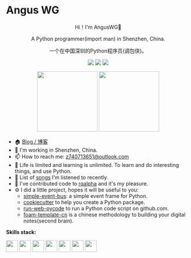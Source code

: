 # Angus WG

<div align="center">
  <p>Hi！I'm AngusWG👋</p>
  <p>A Python programmer(import man) in Shenzhen, China.</p>
  <p>一个在中国深圳的Python程序员(调包侠)。</p>
  <p>
    <img src="https://img.shields.io/github/followers/anguswg" />
    <img src="https://img.shields.io/github/stars/anguswg">
    <img src="https://visitor-badge.laobi.icu/badge?page_id=anguswg.anguswg.README.md" />
  </p>
  <p>
    <img
      src="https://github-readme-stats.vercel.app/api?username=anguswg&count_private=true&theme=dark&show_icons=true"
      height="165"
    />
    <!-- <img
      src="https://github-readme-stats.vercel.app/api/top-langs/?username=anguswg&theme=dark&show_icons=true"
      height="165"
    /> -->
    <img
      src="https://github-readme-stats-nzp4ivrq9-florianbussmann.vercel.app/api/wakatime?username=AngusWG&theme=dark&show_icons=tru"
      height="165"
    />
  </p>
</div>

* 🏠 [Blog / 博客](https://anguswg.github.io/AngusWG/)
* 🔭 I'm working in Shenzhen, China.
* 📫 How to reach me: z740713651@outlook.com
* 📣 Life is limited and learning is unlimited. To learn and do interesting things, and use Python.
* 🎵 List of [songs](https://music.163.com/#/playlist?id=149086736) I'm listened to recently.
* 🚀 I've contributed code to [rqalpha](https://github.com/ricequant/rqalpha) and it's my pleasure.
* ⚙️ I did a little project, hopes it will be useful to you:
  * [simple-event-bus](https://github.com/AngusWG/simple-event-bus): a simple event frame for Python.
  * [cookiecutter](https://github.com/AngusWG/cookiecutter-py-package) to help you create a Python package.
  * [run-web-pycode](https://github.com/AngusWG/run-web-pycode) to run a Python code script on github.com.
  * [foam-template-cn](https://github.com/AngusWG/foam-template-cn) is a chinese methodology  to building your digital notes(second brain).

**Skills stack:**

<code><img height="32" src="https://cdn.jsdelivr.net/npm/simple-icons@v5/icons/python.svg"></code>
<code><img height="32" src="https://cdn.jsdelivr.net/npm/simple-icons@v5/icons/fastapi.svg"></code>
<code><img height="32" src="https://cdn.jsdelivr.net/npm/simple-icons@v5/icons/flask.svg"></code>
<code><img height="32" src="https://cdn.jsdelivr.net/npm/simple-icons@v5/icons/mysql.svg"></code>
<code><img height="32" src="https://cdn.jsdelivr.net/npm/simple-icons@v5/icons/mongodb.svg"></code>
<code><img height="32" src="https://cdn.jsdelivr.net/npm/simple-icons@v5/icons/redis.svg"></code>
<code><img height="32" src="https://cdn.jsdelivr.net/npm/simple-icons@v5/icons/git.svg"></code>
